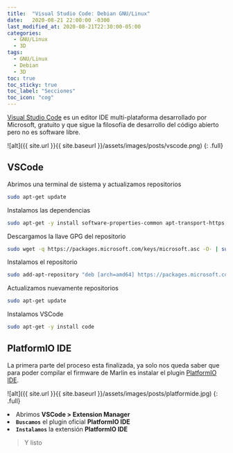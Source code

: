 ```yaml
---
title:  "Visual Studio Code: Debian GNU/Linux"
date:   2020-08-21 22:00:00 -0300
last_modified_at: 2020-08-21T22:30:00-05:00
categories:
  - GNU/Linux
  - 3D
tags:
  - GNU/Linux
  - Debian
  - 3D
toc: true
toc_sticky: true
toc_label: "Secciones"
toc_icon: "cog"
---
```


<a href="https://code.visualstudio.com/" target="_blank" rel="noreferrer noopener">Visual Studio Code</a> es un editor IDE multi-plataforma desarrollado por Microsoft, gratuito y que sigue la filosofía de desarrollo del código abierto pero no es software libre.

![alt]({{ site.url }}{{ site.baseurl }}/assets/images/posts/vscode.png)
{: .full}

## VSCode

Abrimos una terminal de sistema y actualizamos repositorios

```bash
sudo apt-get update
```

Instalamos las dependencias

```bash
sudo apt-get -y install software-properties-common apt-transport-https
```

Descargamos la llave GPG del repositorio

```bash
sudo wget -q https://packages.microsoft.com/keys/microsoft.asc -O- | sudo apt-key add -
```

Instalamos el repositorio

```bash
sudo add-apt-repository "deb [arch=amd64] https://packages.microsoft.com/repos/vscode stable main"
```

Actualizamos nuevamente repositorios

```bash
sudo apt-get update
```

Instalamos VSCode

```bash
sudo apt-get -y install code
```

## PlatformIO IDE

La primera parte del proceso esta finalizada, ya solo nos queda saber que para poder compilar el firmware de Marlin es instalar el plugin <a href="https://platformio.org/" target="_blank" rel="noreferrer noopener">PlatformIO IDE</a>.

![alt]({{ site.url }}{{ site.baseurl }}/assets/images/posts/platformide.jpg)
{: .full}

<li style="text-align: justify;">
Abrimos <strong>VSCode > Extension Manager</strong>
</li>

<li style="text-align: justify;">
<strong><code>Buscamos</code></strong> el plugin oficial <strong>PlatformIO IDE</strong>
</li>

<li style="text-align: justify;">
<strong><code>Instalamos</code></strong> la extensión <strong>PlatformIO IDE</strong>
</li>

> Y listo

